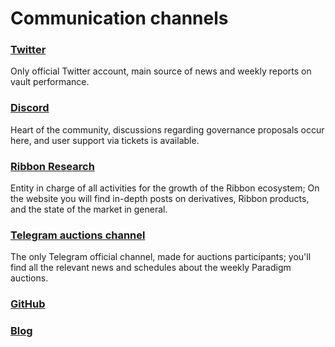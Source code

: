 # Communication channels

### [Twitter](https://twitter.com/ribbonfinance)

Only official Twitter account, main source of news and weekly reports on vault performance.

### [Discord](https://discord.gg/rm7h9ce3ep)

Heart of the community, discussions regarding governance proposals occur here, and user support via tickets is available.

### [Ribbon Research](https://www.research.ribbon.finance/)

Entity in charge of all activities for the growth of the Ribbon ecosystem; On the website you will find in-depth posts on derivatives, Ribbon products, and the state of the market in general.

### [Telegram auctions channel](https://t.me/+vzLH75fnssMxMGI1)&#x20;

The only Telegram official channel, made for auctions participants; you'll find all the relevant news and schedules about the weekly Paradigm auctions.

### [GitHub](https://github.com/ribbon-finance)

### [Blog](https://ribbonfinance.medium.com/)
